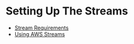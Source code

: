 # Setting Up The Streams

- [Stream Requirements](/stream-requirements.md)    
- [Using AWS Streams](/aws-nexplayer.md)    
